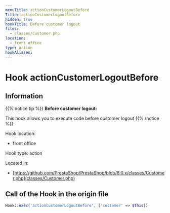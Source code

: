 ```yaml
---
menuTitle: actionCustomerLogoutBefore
Title: actionCustomerLogoutBefore
hidden: true
hookTitle: Before customer logout
files:
  - classes/Customer.php
location:
  - front office
type: action
hookAliases:
---
```


# Hook actionCustomerLogoutBefore

## Information

{{% notice tip %}}
**Before customer logout:** 

This hook allows you to execute code before customer logout
{{% /notice %}}

Hook location:
  - front office

Hook type: action

Located in: 
  - [https://github.com/PrestaShop/PrestaShop/blob/8.0.x/classes/Customer.php](classes/Customer.php)

## Call of the Hook in the origin file

```php
Hook::exec('actionCustomerLogoutBefore', ['customer' => $this])
```